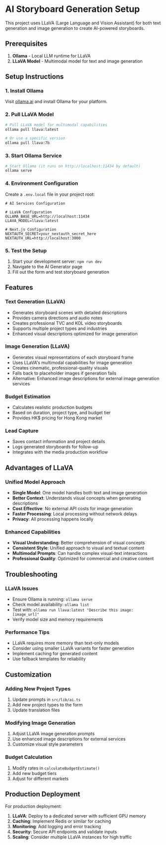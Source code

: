 # AI Storyboard Generation Setup

This project uses LLaVA (Large Language and Vision Assistant) for both text generation and image generation to create AI-powered storyboards.

## Prerequisites

1. **Ollama** - Local LLM runtime for LLaVA
2. **LLaVA Model** - Multimodal model for text and image generation

## Setup Instructions

### 1. Install Ollama

Visit [ollama.ai](https://ollama.ai) and install Ollama for your platform.

### 2. Pull LLaVA Model

```bash
# Pull LLaVA model for multimodal capabilities
ollama pull llava:latest

# Or use a specific version
ollama pull llava:7b
```

### 3. Start Ollama Service

```bash
# Start Ollama (it runs on http://localhost:11434 by default)
ollama serve
```

### 4. Environment Configuration

Create a `.env.local` file in your project root:

```env
# AI Services Configuration

# LLaVA Configuration
OLLAMA_BASE_URL=http://localhost:11434
LLAVA_MODEL=llava:latest

# Next.js Configuration
NEXTAUTH_SECRET=your_nextauth_secret_here
NEXTAUTH_URL=http://localhost:3000
```

### 5. Test the Setup

1. Start your development server: `npm run dev`
2. Navigate to the AI Generator page
3. Fill out the form and test storyboard generation

## Features

### Text Generation (LLaVA)
- Generates storyboard scenes with detailed descriptions
- Provides camera directions and audio notes
- Creates professional TVC and KOL video storyboards
- Supports multiple project types and industries
- Enhanced visual descriptions optimized for image generation

### Image Generation (LLaVA)
- Generates visual representations of each storyboard frame
- Uses LLaVA's multimodal capabilities for image generation
- Creates cinematic, professional-quality visuals
- Falls back to placeholder images if generation fails
- Alternative: Enhanced image descriptions for external image generation services

### Budget Estimation
- Calculates realistic production budgets
- Based on duration, project type, and budget tier
- Provides HK$ pricing for Hong Kong market

### Lead Capture
- Saves contact information and project details
- Logs generated storyboards for follow-up
- Integrates with the media production workflow

## Advantages of LLaVA

### Unified Model Approach
- **Single Model**: One model handles both text and image generation
- **Better Context**: Understands visual concepts when generating descriptions
- **Cost Effective**: No external API costs for image generation
- **Faster Processing**: Local processing without network delays
- **Privacy**: All processing happens locally

### Enhanced Capabilities
- **Visual Understanding**: Better comprehension of visual concepts
- **Consistent Style**: Unified approach to visual and textual content
- **Multimodal Prompts**: Can handle complex visual-text interactions
- **Professional Quality**: Optimized for commercial and creative content

## Troubleshooting

### LLaVA Issues
- Ensure Ollama is running: `ollama serve`
- Check model availability: `ollama list`
- Test with: `ollama run llava:latest "Describe this image: [image_url]"`
- Verify model size and memory requirements

### Performance Tips
- LLaVA requires more memory than text-only models
- Consider using smaller LLaVA variants for faster generation
- Implement caching for generated content
- Use fallback templates for reliability

## Customization

### Adding New Project Types
1. Update prompts in `src/lib/ai.ts`
2. Add new project types to the form
3. Update translation files

### Modifying Image Generation
1. Adjust LLaVA image generation prompts
2. Use enhanced image descriptions for external services
3. Customize visual style parameters

### Budget Calculation
1. Modify rates in `calculateBudgetEstimate()`
2. Add new budget tiers
3. Adjust for different markets

## Production Deployment

For production deployment:

1. **LLaVA**: Deploy to a dedicated server with sufficient GPU memory
2. **Caching**: Implement Redis or similar for caching
3. **Monitoring**: Add logging and error tracking
4. **Security**: Secure API endpoints and validate inputs
5. **Scaling**: Consider multiple LLaVA instances for high traffic 